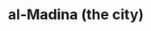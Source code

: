 ---
pid: mx97
title: al-Madina (the city)
location_transcription: Here Malcolm X Park Farmers Market
coordinates: "[-75.22579219787, 39.952729095649]"
zipcode: 
gen_neighborhood: 
neighborhood: 
outside_phl: 
age: '29'
age_range: 20-29
instagram: 
image_file_name: mx_97.jpg
proposal_transcription: Mosque
topic: Religion
topic_summary: '0'
type: Other No Form
keywords_other: 
credit: Yeshuva ibn Umar
image_labels: 
twitter: 
facebook: 
permalink: "/monuments/mx97/"
layout: item-page
---